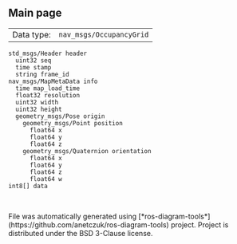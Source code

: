 <!--
File was automatically generated using 'ros-diagram-tools' project.
Project is distributed under the BSD 3-Clause license.
-->

## Main page

|     |     |
| --- | --- |
| Data type: | `nav_msgs/OccupancyGrid` |

```
std_msgs/Header header
  uint32 seq
  time stamp
  string frame_id
nav_msgs/MapMetaData info
  time map_load_time
  float32 resolution
  uint32 width
  uint32 height
  geometry_msgs/Pose origin
    geometry_msgs/Point position
      float64 x
      float64 y
      float64 z
    geometry_msgs/Quaternion orientation
      float64 x
      float64 y
      float64 z
      float64 w
int8[] data


```


</br>
File was automatically generated using [*ros-diagram-tools*](https://github.com/anetczuk/ros-diagram-tools) project.
Project is distributed under the BSD 3-Clause license.
